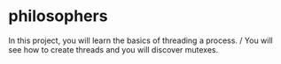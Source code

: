 # philosophers

In this project, you will learn the basics of threading a process. /
You will see how to create threads and you will discover mutexes.
